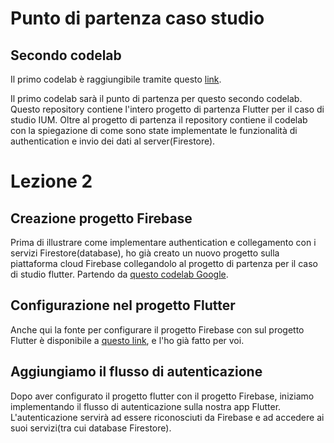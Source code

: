 # Punto di partenza caso studio

## Secondo codelab

Il primo codelab è raggiungibile tramite questo [link](https://github.com/RayCatcherS/CodelabFlutterUni).

Il primo codelab sarà il punto di partenza per questo secondo codelab.
Questo repository contiene l'intero progetto di partenza Flutter per il caso di studio IUM. Oltre al progetto di partenza il repository contiene il codelab con la spiegazione di come sono state implementate le funzionalità di authentication e invio dei dati al server(Firestore).

# Lezione 2

## Creazione progetto Firebase

Prima di illustrare come implementare authentication e collegamento con i servizi Firestore(database), ho già creato un nuovo progetto sulla piattaforma cloud Firebase collegandolo al progetto di partenza per il caso di studio flutter. Partendo da [questo codelab Google](https://firebase.google.com/codelabs/firebase-get-to-know-flutter?hl=it#2).



## Configurazione nel progetto Flutter

Anche qui la fonte per configurare il progetto Firebase con sul progetto Flutter è disponibile a [questo link](https://firebase.google.com/codelabs/firebase-get-to-know-flutter?hl=it#3), e l'ho già fatto per voi.



## Aggiungiamo il flusso di autenticazione

Dopo aver configurato il progetto flutter con il progetto Firebase, iniziamo implementando il flusso di autenticazione sulla nostra app Flutter.
L'autenticazione servirà ad essere riconosciuti da Firebase e ad accedere ai suoi servizi(tra cui database Firestore). 
